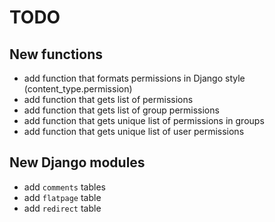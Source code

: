 # TODO

## New functions

* add function that formats permissions in Django style (content_type.permission)
* add function that gets list of permissions
* add function that gets list of group permissions
* add function that gets unique list of permissions in groups
* add function that gets unique list of user permissions

## New Django modules

* add `comments` tables
* add `flatpage` table
* add `redirect` table

